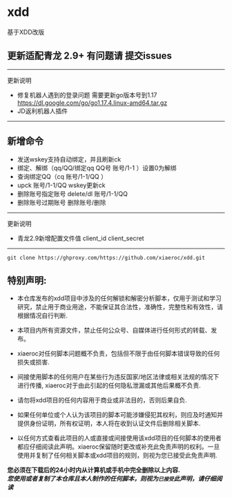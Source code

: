 # xdd
基于XDD改版
## 更新适配青龙 2.9+ 有问题请 提交issues
--- 
更新说明
* 修复机器人遇到的登录问题 需要更新go版本号到1.17
https://dl.google.com/go/go1.17.4.linux-amd64.tar.gz
* JD返利机器人插件
---
## 新增命令
* 发送wskey支持自动绑定，并且刷新ck
* 绑定、解绑（qq/QQ/绑定qq QQ号 账号/1-1 ）设置0为解绑
* 查询绑定QQ（cq 账号/1-1/QQ ）
* upck 账号/1-1/QQ wskey更新ck
* 删除账号指定账号 delete/dl 账号/1-1/QQ
* 删除账号过期账号 删除账号/删除
--- 
更新说明
* 青龙2.9新增配置文件值 client_id client_secret
---
    git clone https://ghproxy.com/https://github.com/xiaeroc/xdd.git

## 特别声明: 

* 本仓库发布的xdd项目中涉及的任何解锁和解密分析脚本，仅用于测试和学习研究，禁止用于商业用途，不能保证其合法性，准确性，完整性和有效性，请根据情况自行判断.

* 本项目内所有资源文件，禁止任何公众号、自媒体进行任何形式的转载、发布。

* xiaeroc对任何脚本问题概不负责，包括但不限于由任何脚本错误导致的任何损失或损害.

* 间接使用脚本的任何用户在某些行为违反国家/地区法律或相关法规的情况下进行传播, xiaeroc对于由此引起的任何隐私泄漏或其他后果概不负责.

* 请勿将xdd项目的任何内容用于商业或非法目的，否则后果自负.

* 如果任何单位或个人认为该项目的脚本可能涉嫌侵犯其权利，则应及时通知并提供身份证明，所有权证明，本人将在收到认证文件后删除相关脚本.

* 以任何方式查看此项目的人或直接或间接使用该xdd项目的任何脚本的使用者都应仔细阅读此声明。xiaeroc保留随时更改或补充此免责声明的权利。一旦使用并复制了任何相关脚本或xdd项目的规则，则视为您已接受此免责声明.

**您必须在下载后的24小时内从计算机或手机中完全删除以上内容.**  </br>
***您使用或者复制了本仓库且本人制作的任何脚本，则视为`已接受`此声明，请仔细阅读*** 
